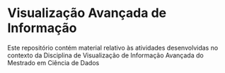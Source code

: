 # Visualização Avançada de Informação
Este repositório contém material relativo às atividades desenvolvidas no contexto da Disciplina de Visualização de Informação Avançada do Mestrado em Ciência de Dados
